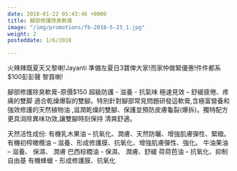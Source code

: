 ```yaml
---
date: 2018-01-22 05:43:46 +0000
title: 腳部修護除臭軟膏
image: "/img/promotions/fb-2018-5-23_1.jpg"
weight: 2
posteddate: 1/6/2018

---
```

火辣辣既夏天又黎喇!Jayanti 準備左夏日3寶俾大家!而家仲做緊優惠!件件都系$100彭彭聲
黎買喇!

腳部修護除臭軟膏-原價$150
超級防護 - 滋養 - 抗氣味
極速見效 – 舒緩疲倦、疼痛的雙脚
適合乾燥爆裂的雙腳。特別針對腳部常見問題研發這軟膏,含極富營養和強效修護的天然植物油
,滋潤乾燥的雙腳、保護並預防皮膚龜裂(爆拆)。獨特配方更具消除異味功效,讓雙腳時刻保持
清爽舒適。

天然活性成份:
有機乳木果油 – 抗氧化、潤膚、天然防曬、增強肌膚彈性、緊緻。
有機初榨橄欖油 – 滋養、形成修護膜、抗氧化、增強肌膚彈性、強化。
牛油果油 – 滋養、 保濕、 潤膚
巴西棕櫚油 - 保濕、 潤膚、舒緩
荷荷芭油 – 抗氧化、抑制自由基
有機蜂蠟 - 形成修護膜、抗氧化